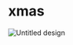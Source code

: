 # xmas

![Untitled design](https://user-images.githubusercontent.com/47712157/203224914-b78ffceb-82f8-4fd7-9171-7e3be32314d4.gif)
